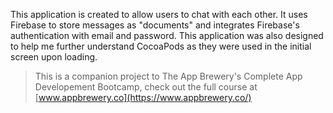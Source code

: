 This application is created to allow users to chat with each other. It uses Firebase to store messages as "documents" and integrates Firebase's authentication with email and password. This application was also designed to help me further understand CocoaPods as they were used in the initial screen upon loading.

>This is a companion project to The App Brewery's Complete App Developement Bootcamp, check out the full course at [www.appbrewery.co](https://www.appbrewery.co/)
